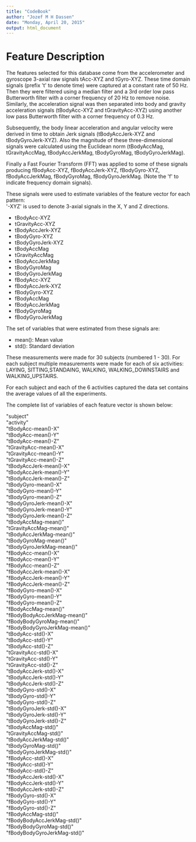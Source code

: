 ```yaml
---
title: "CodeBook"
author: "Jozef M H Dassen"
date: "Monday, April 20, 2015"
output: html_document
---
```


Feature Description
===================

The features selected for this database come from the accelerometer and gyroscope 3-axial raw signals tAcc-XYZ and tGyro-XYZ. These time domain signals (prefix 't' to denote time) were captured at a constant rate of 50 Hz. Then they were filtered using a median filter and a 3rd order low pass Butterworth filter with a corner frequency of 20 Hz to remove noise. Similarly, the acceleration signal was then separated into body and gravity acceleration signals (tBodyAcc-XYZ and tGravityAcc-XYZ) using another low pass Butterworth filter with a corner frequency of 0.3 Hz. 

Subsequently, the body linear acceleration and angular velocity were derived in time to obtain Jerk signals (tBodyAccJerk-XYZ and tBodyGyroJerk-XYZ). Also the magnitude of these three-dimensional signals were calculated using the Euclidean norm (tBodyAccMag, tGravityAccMag, tBodyAccJerkMag, tBodyGyroMag, tBodyGyroJerkMag). 

Finally a Fast Fourier Transform (FFT) was applied to some of these signals producing fBodyAcc-XYZ, fBodyAccJerk-XYZ, fBodyGyro-XYZ, fBodyAccJerkMag, fBodyGyroMag, fBodyGyroJerkMag. (Note the 'f' to indicate frequency domain signals). 

These signals were used to estimate variables of the feature vector for each pattern:  
'-XYZ' is used to denote 3-axial signals in the X, Y and Z directions.

- tBodyAcc-XYZ
- tGravityAcc-XYZ
- tBodyAccJerk-XYZ
- tBodyGyro-XYZ
- tBodyGyroJerk-XYZ
- tBodyAccMag
- tGravityAccMag
- tBodyAccJerkMag
- tBodyGyroMag
- tBodyGyroJerkMag
- fBodyAcc-XYZ
- fBodyAccJerk-XYZ
- fBodyGyro-XYZ
- fBodyAccMag
- fBodyAccJerkMag
- fBodyGyroMag
- fBodyGyroJerkMag

The set of variables that were estimated from these signals are: 

- mean(): Mean value
- std(): Standard deviation

These measurements were made for 30 subjects (numbered 1 - 30).
For each subject multiple measurements were made for each of six activities: 
LAYING, SITTING,STANDAING, WALKING, WALKING_DOWNSTAIRS and WALKING_UPSTAIRS.

For each subject and each of the 6 activities captured the data set contains the average values of all the experiments.

The complete list of variables of each feature vector is shown below:


"subject"                              
"activity"                             
"tBodyAcc-mean()-X"                   
"tBodyAcc-mean()-Y"                    
"tBodyAcc-mean()-Z"                    
"tGravityAcc-mean()-X"                
"tGravityAcc-mean()-Y"                 
"tGravityAcc-mean()-Z"                 
"tBodyAccJerk-mean()-X"               
"tBodyAccJerk-mean()-Y"                
"tBodyAccJerk-mean()-Z"                
"tBodyGyro-mean()-X"                  
"tBodyGyro-mean()-Y"                   
"tBodyGyro-mean()-Z"                   
"tBodyGyroJerk-mean()-X"              
"tBodyGyroJerk-mean()-Y"               
"tBodyGyroJerk-mean()-Z"               
"tBodyAccMag-mean()"                  
"tGravityAccMag-mean()"                
"tBodyAccJerkMag-mean()"               
"tBodyGyroMag-mean()"                 
"tBodyGyroJerkMag-mean()"              
"fBodyAcc-mean()-X"                    
"fBodyAcc-mean()-Y"                   
"fBodyAcc-mean()-Z"                    
"fBodyAccJerk-mean()-X"                
"fBodyAccJerk-mean()-Y"               
"fBodyAccJerk-mean()-Z"                
"fBodyGyro-mean()-X"                   
"fBodyGyro-mean()-Y"                  
"fBodyGyro-mean()-Z"                   
"fBodyAccMag-mean()"                   
"fBodyBodyAccJerkMag-mean()"           
"fBodyBodyGyroMag-mean()"             
"fBodyBodyGyroJerkMag-mean()"          
"tBodyAcc-std()-X"                     
"tBodyAcc-std()-Y"                    
"tBodyAcc-std()-Z"                     
"tGravityAcc-std()-X"                  
"tGravityAcc-std()-Y"                 
"tGravityAcc-std()-Z"                  
"tBodyAccJerk-std()-X"                 
"tBodyAccJerk-std()-Y"                
"tBodyAccJerk-std()-Z"                 
"tBodyGyro-std()-X"                    
"tBodyGyro-std()-Y"                   
"tBodyGyro-std()-Z"                    
"tBodyGyroJerk-std()-X"                
"tBodyGyroJerk-std()-Y"               
"tBodyGyroJerk-std()-Z"                
"tBodyAccMag-std()"                    
"tGravityAccMag-std()"                
"tBodyAccJerkMag-std()"                
"tBodyGyroMag-std()"                   
"tBodyGyroJerkMag-std()"              
"fBodyAcc-std()-X"                     
"fBodyAcc-std()-Y"                     
"fBodyAcc-std()-Z"                    
"fBodyAccJerk-std()-X"                 
"fBodyAccJerk-std()-Y"                 
"fBodyAccJerk-std()-Z"                
"fBodyGyro-std()-X"                    
"fBodyGyro-std()-Y"                    
"fBodyGyro-std()-Z"                   
"fBodyAccMag-std()"                    
"fBodyBodyAccJerkMag-std()"            
"fBodyBodyGyroMag-std()"              
"fBodyBodyGyroJerkMag-std()"   